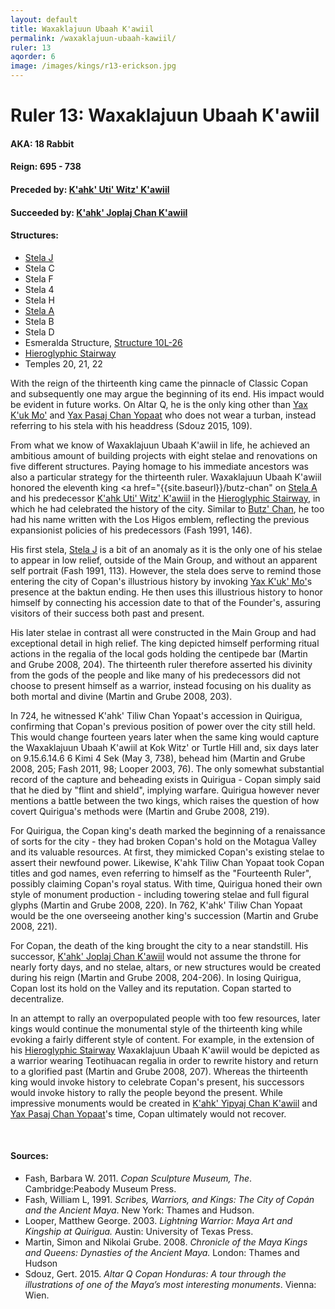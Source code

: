 ```yaml
---
layout: default
title: Waxaklajuun Ubaah K'awiil
permalink: /waxaklajuun-ubaah-kawiil/
ruler: 13
aqorder: 6
image: /images/kings/r13-erickson.jpg
---
```


# Ruler 13: Waxaklajuun Ubaah K'awiil
#### <strong>AKA:</strong> 18 Rabbit
#### <strong>Reign:</strong> 695 - 738
#### <strong>Preceded by:</strong> <a href="{{site.baseurl}}/kahk-uti-witz-kawiil">K'ahk' Uti' Witz' K'awiil</a>
#### <strong>Succeeded by:</strong> <a href="{{site.baseurl}}/kahk-joplaj-chan-kawiil">K'ahk' Joplaj Chan K'awiil</a>
#### <strong>Structures:</strong>
<ul>
<li><a href="{{site.baseurl}}/stela-j">Stela J</a></li>
<li>Stela C</li>
<li>Stela F</li>
<li>Stela 4</li>
<li>Stela H</li>
<li><a href="{{site.baseurl}}/stela-a">Stela A</a></li>
<li>Stela B</li>
<li>Stela D</li>
<li>Esmeralda Structure, <a href="{{site.baseurl}}/structure-26">Structure 10L-26</a></li>
<li><a href="{{site.baseurl}}/hieroglyphic-stairway">Hieroglyphic Stairway</a></li>
<li>Temples 20, 21, 22</li>
</ul>

With the reign of the thirteenth king came the pinnacle of Classic Copan and subsequently one may argue the beginning of its end. His impact would be evident in future works. On Altar Q, he is the only king other than <a href="{{site.baseurl}}/yax-kuk-mo">Yax K'uk Mo'</a> and <a href="{{site.baseurl}}/yax-pasaj-chan-yopaat">Yax Pasaj Chan Yopaat</a> who does not wear a turban, instead referring to his stela with his headdress (Sdouz 2015, 109).

From what we know of Waxaklajuun Ubaah K'awiil in life, he achieved an ambitious amount of building projects with eight stelae and renovations on five different structures. Paying homage to his immediate ancestors was also a particular strategy for the thirteenth ruler. Waxaklajuun Ubaah K'awiil honored the eleventh king <a href="{{site.baseurl}}/butz-chan"</a> on <a href="{{site.baseurl}}/stela-a">Stela A</a> and his predecessor <a href="{{site.baseurl}}/kahk-uti-witz-kawiil">K'ahk Uti' Witz' K'awiil</a> in the <a href="{{site.baseurl}}/hieroglyphic-stairway">Hieroglyphic Stairway</a>, in which he had celebrated the history of the city. Similar to <a href="{{site.baseurl}}/butz-chan">Butz' Chan</a>, he too had his name written with the Los Higos emblem, reflecting the previous expansionist policies of his predecessors (Fash 1991, 146).

His first stela, <a href="{{site.baeurl}}/stela-j">Stela J</a> is a bit of an anomaly as it is the only one of his stelae to appear in low relief, outside of the Main Group, and without an apparent self portrait (Fash 1991, 113). However, the stela does serve to remind those entering the city of Copan's illustrious history by invoking <a href="{{site.baseurl}}/yax-kuk-mo">Yax K'uk' Mo'</a>s presence at the baktun ending. He then uses this illustrious history to honor himself by connecting his accession date to that of the Founder's, assuring visitors of their success both past and present.

His later stelae in contrast all were constructed in the Main Group and had exceptional detail in high relief. The king depicted himself performing ritual actions in the regalia of the local gods holding the centipede bar (Martin and Grube 2008, 204). The thirteenth ruler therefore asserted his divinity from the gods of the people and like many of his predecessors did not choose to present himself as a warrior, instead focusing on his duality as both mortal and divine (Martin and Grube 2008, 203).

In 724, he witnessed K'ahk' Tiliw Chan Yopaat's accession in Quirigua, confirming that Copan's previous position of power over the city still held. This would change fourteen years later when the same king would capture the Waxaklajuun Ubaah K'awiil at Kok Witz' or Turtle Hill and, six days later on 9.15.6.14.6 6 Kimi 4 Sek (May 3, 738), behead him (Martin and Grube 2008, 205; Fash 2011, 98; Looper 2003, 76). The only somewhat substantial record of the capture and beheading exists in Quirigua - Copan simply said that he died by "flint and shield", implying warfare. Quirigua however never mentions a battle between the two kings, which raises the question of how covert Quirigua's methods were (Martin and Grube 2008, 219).

For Quirigua, the Copan king's death marked the beginning of a renaissance of sorts for the city - they had broken Copan's hold on the Motagua Valley and its valuable resources. At first, they mimicked Copan's existing stelae to assert their newfound power. Likewise, K'ahk Tiliw Chan Yopaat took Copan titles and god names, even referring to himself as the "Fourteenth Ruler", possibly claiming Copan's royal status. With time, Quirigua honed their own style of monument production - including towering stelae and full figural glyphs (Martin and Grube 2008, 220). In 762, K'ahk' Tiliw Chan Yopaat would be the one overseeing another king's succession (Martin and Grube 2008, 221).

For Copan, the death of the king brought the city to a near standstill. His successor, <a href="{{site.baseurl}}/kahk-joplaj-chan-kawiil">K'ahk' Joplaj Chan K'awiil</a> would not assume the throne for nearly forty days, and no stelae, altars, or new structures would be created during his reign (Martin and Grube 2008, 204-206). In losing Quirigua, Copan lost its hold on the Valley and its reputation. Copan started to decentralize.

In an attempt to rally an overpopulated people with too few resources, later kings would continue the monumental style of the thirteenth king while evoking a fairly different style of content. For example, in the extension of his <a href="{{site.baseurl}}/hieroglyphic-stairway">Hieroglyphic Stairway</a> Waxaklajuun Ubaah K'awiil would be depicted as a warrior wearing Teotihuacan regalia in order to rewrite history and return to a glorified past (Martin and Grube 2008, 207). Whereas the thirteenth king would invoke history to celebrate Copan's present, his successors would invoke history to rally the people beyond the present. While impressive monuments would be created in <a href="{{site.baseurl}}/kahk-yipyaj-chan-kawiil">K'ahk' Yipyaj Chan K'awiil</a> and <a href="{{site.baseurl}}/yax-pasaj-chan-yopaat">Yax Pasaj Chan Yopaat</a>'s time, Copan ultimately would not recover.  

<br>

#### <strong>Sources:</strong>
<ul>
<li>Fash, Barbara W. 2011. <cite>Copan Sculpture Museum, The</cite>. Cambridge:Peabody Museum Press.</li>
<li>Fash, William L, 1991. <cite>Scribes, Warriors, and Kings: The City of Copán and the Ancient Maya</cite>. New York: Thames and Hudson.</li>
<li>Looper, Matthew George. 2003. <cite>Lightning Warrior: Maya Art and Kingship at Quirigua.</cite> Austin: University of Texas Press.</li>
<li>Martin, Simon and Nikolai Grube. 2008. <cite>Chronicle of the Maya Kings and Queens: Dynasties of the Ancient Maya.</cite> London: Thames and Hudson</li>
<li>Sdouz, Gert. 2015. <cite>Altar Q Copan Honduras: A tour through the illustrations of one of the Maya’s most interesting monuments</cite>. Vienna: Wien.</li>
</ul>
